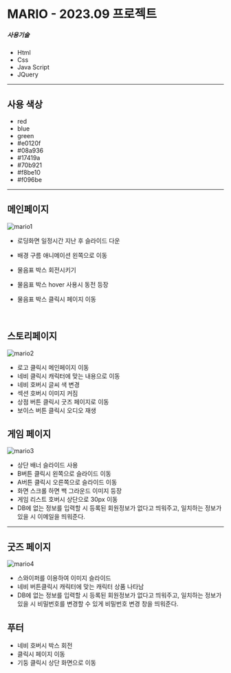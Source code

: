 










<h1>MARIO - 2023.09 프로젝트</h1>

##### 사용기술

- Html
- Css
- Java Script
- JQuery


---

## 사용 색상

- red
- blue
- green
- #e0120f
- #08a936
- #17419a
- #70b921
- #f8be10
- #f096be
---

## **메인페이지**

![mario1](https://github.com/jun0709/mario/assets/146051592/4d3bfb86-ff08-49e3-8050-6a1af6d95008)

- 로딩화면 일정시간 지난 후 슬라이드 다운
- 배경 구름 애니메이션 왼쪽으로 이동
- 물음표 박스 회전시키기
- 물음표 박스 hover 사용시 동전 등장
- 물음표 박스 클릭시 페이지 이동

  <br>

## **스토리페이지**

![mario2](https://github.com/jun0709/mario/assets/146051592/83752c4f-0190-40c8-80ee-fd90ee6f8cd4)

- 로고 클릭시 메인페이지 이동 
- 네비 클릭시 캐릭터에 맞는 내용으로 이동
- 네비 호버시 글씨 색 변경
- 섹션 호버시 이미지 커짐
- 상점 버튼 클릭시 굿즈 페이지로 이동
- 보이스 버튼 클릭시 오디오 재생



## **게임 페이지**

![mario3](https://github.com/jun0709/mario/assets/146051592/fd40ffd2-063c-40e7-8c9d-101b9385e963)

- 상단 배너 슬라이드 사용 
- B버튼 클릭시 왼쪽으로 슬라이드 이동
- A버튼 클릭시 오른쪽으로 슬라이드 이동
- 화면 스크롤 하면  백 그라운드 이미지 등장
- 게임 리스트 호버시 상단으로 30px 이동
- DB에 없는 정보를 입력할 시 등록된 회원정보가 없다고 띄워주고, 일치하는 정보가 있을 시 이메일을 띄워준다.

---

## **굿즈 페이지**

![mario4](https://github.com/jun0709/mario/assets/146051592/3e31d573-75de-458d-bcd6-1173ad53ce99)

- 스와이퍼를 이용하여 이미지 슬라이드  
- 네비 버튼클릭시 캐릭터에 맞는 캐릭터 상품 나타남
- DB에 없는 정보를 입력할 시 등록된 회원정보가 없다고 띄워주고, 일치하는 정보가 있을 시 비밀번호를 변경할 수 있게 비밀번호 변경 창을 띄워준다.


## **푸터**
- 네비 호버시 박스 회전
- 클릭시 페이지 이동
- 기둥 클릭시 상단 화면으로 이동
